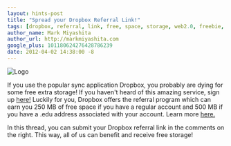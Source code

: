 ```yaml
---
layout: hints-post
title: "Spread your Dropbox Referral Link!"
tags: [dropbox, referral, link, free, space, storage, web2.0, freebie, edu]
author_name: Mark Miyashita
author_url: http://markmiyashita.com
google_plus: 101180624276428786239
date: 2012-04-02 14:38:00 -8
---
```


<img class="clear blog-image-full-border" src="{{site.url}}/images/dropbox.png" title="Logo">

If you use the popular sync application Dropbox, you probably are dying for some free extra storage! If you haven't heard of this amazing service, sign up <a href="http://db.tt/bWYiiBmI">here!</a> Luckily for you, Dropbox offers the referral program which can earn you 250 MB of free space if you have a regular account and 500 MB if you have a .edu address associated with your account. Learn more <a href="https://www.dropbox.com/referrals">here.</a>

In this thread, you can submit your Dropbox referral link in the comments on the right. This way, all of us can benefit and receive free storage!